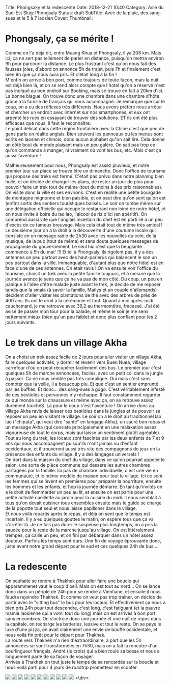 Title: Phongsaky et la redescente
Date: 2018-12-21 10:40
Category: Asie du Sud-Est
Slug: Phongsaly
Status: draft
SubTitle: Avec de la pluie, des sang-sues et le 5 à 7 laosien
Cover: 
Thumbnail: 

# Phongsaly, ça se mérite !
Comme on l'a déjà dit, entre Muang Khua et Phongsaly, il ya 208 km. Mais ici, ça ne sert pas tellement de parler en distance, puisqu'on mettra environ 9h pour parcourir la distance. Le plus frustrant c'est qu'on nous fait des fausses joies, d'abord on annonce 5h de trajet, puis 7h et finalement c'est bien 9h que ça nous aura pris. Et c'était long à la fin !  
M'enfin on arrive à bon port, comme toujours de toute façon, mais la nuit est déjà bien là, et on se rend alors compte que l'hotel qu'on a réservé n'est pas indiqué au bon endroit sur Booking, mais se trouve en fait à 20km d'ici. La bonne blague. On trouve donc une chambre dans une chambre d'hôte gràce à la famille de français qui nous accompagne. Je remarque que sur le coup, on a eu des réflexes très différents. Nous avons préféré nous arrêter et chercher un endroit avec internet sur nos smartphones, et eux ont arpenté les rues en essayant de trouver des solutions. ET ils ont été plus éfficaces que nous, il faut le reconnaître.  
Le point délicat dans cette région frontalière avec la Chine c'est que peu de gens parle en réalité anglais. Bien souvent les panneaux ou les menus sont écrits en laosien et chinois, donc aucun alphabet qu"on sait lire. Cela donne un côté bout du monde plaisant mais un peu galère. On sait pas trop ce qu'on commande à manger, ni vraiment où vont les bus, etc. Mais c'est ça aussi l'aventure !

Malheureusement pour nous, Phongsaly est assez pluvieux, et notre premier jour sur place se trouve être un dimanche. Donc l'office de tourisme qui propose des treks est fermé. C'était pas prévu dans notre planning bien huilé, et on décide de changer les plans, de rester un jour de plus pour pouvoir faire un trek tout de même (tout du moins à des prix raisonnables). On visite donc la ville et ses environs. C'est en réalité une petite bourgade de montagne mignonne et bien paisible, et on peut dire qu'on sent qu'on est (enfin) sortis des sentiers touristiques balisés. Le soir on tombe même sur une délégation officielle qui occupe le restaurant non loind de notre hôtel, et on nous invite à boire du lao lao, l'alcool de riz d'ici (en apéritif). On comprend aussi vite que l'anglais incertain du chef est en parti lié à un peu d'excès de ce fameux breuvage. Mais cela était tout de même très amical !  
Le deuxième jour on a la droit à la découverte d'une coutume locale qui consiste en un message radio de 2h30 avec les nouvelles du coin, de la musique, de la pub (tout de même) et sans doute quelques messages de propagande du gouvernement. Le seul hic c'est que la beuglante commence à 5h du mat' !!! Et ici à Phongsaly, ils rigolent pas, il y a des antennes un peu partout avec des haut-parlerus qui balancent le son un peu partout dans la ville. Immanquable, d'autant plus que notre hôtel est en face d'une de ces antennes. On était ravis ! On va ensuite voir l'office du tourisme, choisit un trek avec la petite famille toujours, et à mesure que la journée avance je sens que ça ne va pas de mon côté. Du coup, un peu en panique à l'idée d'être malade juste avant le trek, je décide de me reposer tandis que la smala (à savoir la famille, Maïlys et un couple d'allemands) décident d'aller visiter les plantations de thé avec des arbres de près de 400 ans. Ils ont le droit à la cérémonie et tout. Quand à moi après-midi cauchemard, je me retrouve avec 39,2 au thermomêtre, fracassé. J'ai été avisé de passer mon tour pour la balade, et même le soir je me sens nettement mieux (bien qu'un peu faible) et donc plus confiant pour les 2 jours suivants.

# Le trek dans un village Akha
On a choisi un trek assez facile de 2 jours pour aller visiter un village Akha, faire quelques activités, y dormir et revenir vers Buen Nuea, village carrefour d'où on peut récupérer facilement des bus. Le premier jour c'est quelques 5h de marche annoncées, faciles, avec un petit col dans la jungle à passer. Ca ne nous semble pas très compliqué. Oui mais c'est sans compter que la veille, il a beaucoup plu. Et que c'est un sentier emprunté par les buffles. Et donc... des sang-sues à gogo.  C'est véritablement infesté de ces bestioles et personnes n'y réchappe. Il faut constamment regarder ce qui monde sur la chaussure et même avec ça, on se retrouve assez durement touchéS. Là pour le coup c'est l'aventure ! On arrive donc au village Akha ravis de laisser ces bestioles dans la jungles et de pouvoir se reposer un peu en visitant le village. Le soir on a le droit au traditionnel lao lao ("chipata", qui veut dire "santé" en langage Akha), un sacré bon repas et un message Akha (qui consiste principalement en une malaxation assez vigoureuse de tout le corps, mais qui laisse un sentiment plutôt agréable). Tout au long du trek, les locaux sont fascinés par les deux enfants de 7 et 9 ans qui nous accompagnent puisqu'ils n'ont jamais vu d'enfant occidentaux, et il trouveront aussi très vite des compagnons de jeux en la présence des enfants du village. Il y a des langages universels !  
On dort dans la maison du chef du village, dans ce qu'on pourrait appeler le salon, une sorte de pièce commune qui dessere les autres chambres partagées par la famille. Ici pas de chambre individuelle, c'est une vie en communauté, et le même modèle de maison pour tout le village. Ici ce sont les femmes qui se lèvent en premières pour préparer la nourriture, ensuite les hommes et les enfants, et hop la journée démarre. En tant qu'invités on a le droit de flemmarder un peu au lit, et ensuite on est partis pour une petite activité cueillette au jardin pour la cuisine du midi. Il nous semblait à tous qu'on devait cuisiner tous ensembles ensuite mais le guide se charge de la popotte tout seul et nous laisse papilloner dans le village.  
Et nous voilà repartis après le repas, et déjà on sent que le temps est incertain. Il y a eu quelques gouttes le matin, on espère tous que ça va s'arrêter là. Je ne fais pas durer le suspense plus longtemps, on a pris la saucée pour le reste de la marche jusqu'au village. On est littéralement trempés, ça caille un peu, et on fini par débarquer dans un hôtel assez douteux. Parfois les temps sont durs. Une fin de voyage éprouvante donc, juste avant notre grand départ pour le sud et ces quelques 24h de bus...

# La redescente
On souhaite se rendre à Thakhek pour aller faire une boucle qui apparammenet vaut le coup d'oeil. Mais on est tout au nord... On se lance donc dans un périple de 24h pour se rendre à Vientiane, et ensuite il nous faudra rejoindre Thakhek. Et comme on veut pas trop traîner, on décide de partir avec le "sitting bus" le bus pour les locaux. Et effectivement ça nous a bien pris 24h pour tout descendre, c'est long, c'est fatiguant (et la pauvre mamie laosienne qui a vomi tout du long) mais on est arrivés à bon port sans encombres. On s'octroie donc une journée et une nuît de repos dans la capitale, on recharge les batteries, lessive et tout le reste. On se paye le luxe d'une pizza, on avait clairement une envie de bouffe occidentale, et nous voilà fin prêt pour le départ pour Thakhek.  
La route vers Thakhek n'a rien d'extraordinaire, à part que les 5h annoncées se sont transformées en 7h30, mais on a fait la rencotre d'un bourlingueur français, André (je crois) qui a bien roulé sa bosse et nous a longuement parlé de sa façon de voyager.  
Arrivés à Thakhek on tout juste le temps de se rencardés sur la boucle et nous voilà parti pour 4 jours de roadtrip prometteur en scooter.

<div class="galleria" style="margin:auto">
    <img src="images/Phongsaly/Phongsaly_0.jpg">
    <img src="images/Phongsaly/Phongsaly_1.jpg">
    <img src="images/Phongsaly/Phongsaly_2.jpg">
    <img src="images/Phongsaly/Phongsaly_3.jpg">
    <img src="images/Phongsaly/Phongsaly_4.jpg">
    <img src="images/Phongsaly/Phongsaly_5.jpg">
    <img src="images/Phongsaly/Phongsaly_6.jpg">
    <img src="images/Phongsaly/Phongsaly_7.jpg">
    <img src="images/Phongsaly/Phongsaly_8.jpg">
    <img src="images/Phongsaly/Phongsaly_9.jpg">
    <img src="images/Phongsaly/Phongsaly_10.jpg">
<\div>
<script>
	(function() { 
            Galleria.loadTheme('https://cdnjs.cloudflare.com/ajax/libs/galleria/1.5.7/themes/classic/galleria.classic.min.js');
            Galleria.run('.galleria');
        }());
</script>
